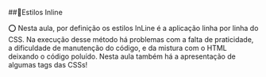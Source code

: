##🔰Estilos Inline

⭕ Nesta aula, por definição os estilos InLine é a aplicação linha por linha do CSS. Na execução desse método há problemas com a falta de praticidade, a dificuldade de manutenção do código, e da mistura com o HTML deixando o código poluído.
Nesta aula também há a apresentação de algumas tags das CSSs! 